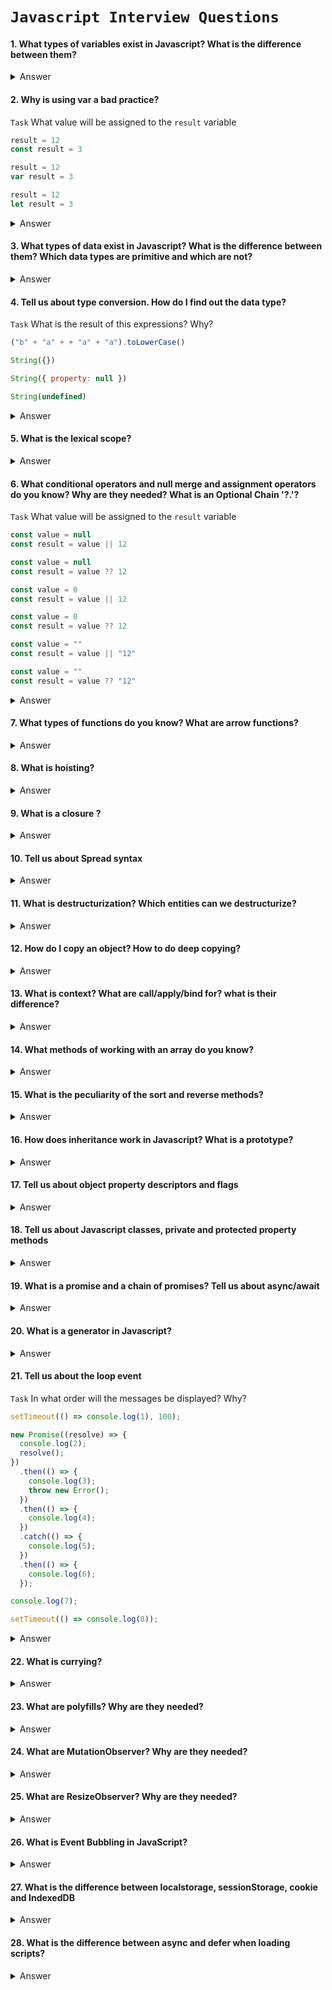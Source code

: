 # `Javascript Interview Questions`

#### 1. What types of variables exist in Javascript? What is the difference between them?

<details>
  <summary>Answer</summary>
  <ul>
    <li><b>let</b> - sets a variable whose value can be changed.</li>
    <li><b>const</b> - sets a variable with a constant value (a primitive value or a reference to an object cannot be changed).</li>
    <li><b>var</b> - sets a value similar to let, but the variable ignores scope and has a global scope. Using var is not recommended and is a bad practice. </li>
  </ul>
</details>

#### 2. Why is using var a bad practice?

`Task` What value will be assigned to the `result` variable

```js
result = 12
const result = 3
```

```js
result = 12
var result = 3
```

```js
result = 12
let result = 3
```

<details>
  <summary>Answer</summary>
  Var has a global scope, ignoring the block one, and is subject to hoisting, which leads to a difficult controlled logic
  
  <b>Task:</b> ReferenceError + TypeError - 12 - ReferenceError
</details>

#### 3. What types of data exist in Javascript? What is the difference between them? Which data types are primitive and which are not?

<details>
  <summary>Answer</summary>

  <h6>Primitive types</h6>
  <ul>
    <li><b>number</b> - numeric data type. Has special values Infinity, -Infinity and Nan (computational error)</li>
    <li><b>string</b> - data type for storing a set of characters (or character)</li>
    <li><b>boolean</b> - logical data type. Can be true/false </li>
    <li><b>symbol</b> - </li>
    <li><b>bigInt</b> - numeric data type for working with large numbers ( > 2<sup>53</sup>-1 and < -(2<sup>53</sup>-1))</li>
  </ul>

  <h6>Non-primitive types</h6>
  <ul>
    <li><b>object</b> - Reference data type. In Javascript, functions are also objects, but sometimes they are put into a separate data type.</li>
  </ul>


  <h6>Special values</h6>
  <ul>
    <li><b>null</b> - a special value that represents "nothing", "empty" or "value unknown" </li>
    <li><b>undefined</b> - a special value that represents "no value has been assigned"</li>
  </ul>
  
</details>

#### 4. Tell us about type conversion. How do I find out the data type?

`Task` What is the result of this expressions? Why?

```js
("b" + "a" + + "a" + "a").toLowerCase()
```

```js 
String({})
```

```js 
String({ property: null })
```

```js 
String(undefined)
```

<details>
  <summary>Answer</summary>
    Task: "banana" - [object Object] - [object Object] - "undefined"
</details>

#### 5. What is the lexical scope?

<details>
  <summary>Answer</summary>
</details>

#### 6. What conditional operators and null merge and assignment operators do you know? Why are they needed? What is an Optional Chain '?.'?

`Task` What value will be assigned to the `result` variable

```js
const value = null
const result = value || 12
```

```js
const value = null
const result = value ?? 12
```

```js
const value = 0
const result = value || 12
```

```js
const value = 0
const result = value ?? 12
```

```js
const value = ""
const result = value || "12"
```

```js
const value = ""
const result = value ?? "12"
```

<details>
  <summary>Answer</summary>
  Task: 12 - 12 | 12 - 0 | "12" - ""
</details>

#### 7. What types of functions do you know? What are arrow functions?

<details>
  <summary>Answer</summary>
</details>

#### 8. What is hoisting?

<details>
  <summary>Answer</summary>
</details>

#### 9. What is a closure ?

<details>
  <summary>Answer</summary>
</details>

#### 10. Tell us about Spread syntax

<details>
  <summary>Answer</summary>
</details>

#### 11. What is destructurization? Which entities can we destructurize?

<details>
  <summary>Answer</summary>
</details>

#### 12. How do I copy an object? How to do deep copying?

<details>
  <summary>Answer</summary>
</details>

#### 13. What is context? What are call/apply/bind for? what is their difference?

<details>
  <summary>Answer</summary>
</details>

#### 14. What methods of working with an array do you know?

<details>
  <summary>Answer</summary>
</details>

#### 15. What is the peculiarity of the sort and reverse methods?

<details>
  <summary>Answer</summary>
</details>

#### 16. How does inheritance work in Javascript? What is a prototype?

<details>
  <summary>Answer</summary>
</details>

#### 17. Tell us about object property descriptors and flags

<details>
  <summary>Answer</summary>
</details>

#### 18. Tell us about Javascript classes, private and protected property methods

<details>
  <summary>Answer</summary>
</details>

#### 19. What is a promise and a chain of promises? Tell us about async/await

<details>
  <summary>Answer</summary>
</details>

#### 20. What is a generator in Javascript?

<details>
  <summary>Answer</summary>
</details>

#### 21. Tell us about the loop event

`Task` In what order will the messages be displayed? Why?

```js
setTimeout(() => console.log(1), 100);

new Promise((resolve) => {
  console.log(2);
  resolve();
})
  .then(() => {
    console.log(3);
    throw new Error();
  })
  .then(() => {
    console.log(4);
  })
  .catch(() => {
    console.log(5);
  })
  .then(() => {
    console.log(6);
  });

console.log(7);

setTimeout(() => console.log(8));
```

<details>
  <summary>Answer</summary>
  Task: 2 - 7 - 3 - 5 - 6 - 8 - 1
</details>

#### 22. What is currying?

<details>
  <summary>Answer</summary>
</details>

#### 23. What are polyfills? Why are they needed?

<details>
  <summary>Answer</summary>
</details>

#### 24. What are MutationObserver? Why are they needed?

<details>
  <summary>Answer</summary>
</details>

#### 25. What are ResizeObserver? Why are they needed?

<details>
  <summary>Answer</summary>
</details>

#### 26. What is Event Bubbling in JavaScript?

<details>
  <summary>Answer</summary>
</details>

#### 27. What is the difference between localstorage, sessionStorage, cookie and IndexedDB

<details>
  <summary>Answer</summary>
</details>

#### 28. What is the difference between async and defer when loading scripts?

<details>
  <summary>Answer</summary>
</details>
